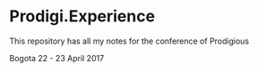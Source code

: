 # Prodigi.Experience

This repository has all my notes for the conference of Prodigious

Bogota 22 - 23 April 2017
